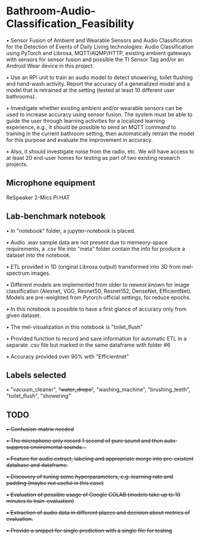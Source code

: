 # Bathroom-Audio-Classification_Feasibility

•	Sensor Fusion of Ambient and Wearable Sensors and Audio Classification for the Detection of Events of Daily Living technologies: Audio Classification using PyTorch and Librosa, MQTT/AQMP/HTTP, existing ambient gateways with sensors for sensor fusion and possible the TI Sensor Tag and/or an Android Wear device in this project.

•	Use an RPI unit to train an audio model to detect showering, toilet flushing and hand-wash activity. Report the accuracy of a generalized model and a model that is retrained at the setting (tested at least 10 different user bathrooms).

•	Investigate whether existing ambient and/or wearable sensors can be used to increase accuracy using sensor fusion. The system must be able to guide the user through learning activities for a localized learning experience, e.g., it should be possible to send an MQTT command to training in the current bathroom setting, then automatically retrain the model for this purpose and evaluate the improvement in accuracy.

•	 Also, it should investigate noise from the radio, etc. We will have access to at least 20 end-user homes for testing as part of two existing research projects. 

## Microphone equipment

ReSpeaker 2-Mics Pi HAT

## Lab-benchmark notebook

•	In "notebook" folder, a jupyter-notebook is placed. 

•	Audio .wav sample data are not present due to memeory-space requirements, a .csv file into "meta" folder contain the info for produce a dataset into the notebook. 

•	ETL provided in 1D (original Librosa output) transformed into 3D from mel-spectrum images.

•	Different models are implemented from older to newest known for image classification (Alexnet, VGG, Resnet50, Resnet152, DenseNet, EfficientNet). Models are pre-weighted from Pytorch ufficial settings, for reduce epochs.

•	In this notebook is possible to have a first glance of accuracy only from given dataset.

•	The mel-visualization in this notebook is "toilet_flush"

•	Provided function to record and save information for automatic ETL in a separate .csv file but marked in the same dataframe with folder #6

•	Accuracy provided over 90% with "Efficientnet"



## Labels selected

•	"vacuum_cleaner", ~~"water_drops"~~, "washing_machine", "brushing_teeth", "toilet_flush", "showering"

## TODO

~~•	Confusion-matrix needed~~

~~•	The microphone only record 1 second of pure sound and then auto-suppress enviromental sounds...~~

~~•	Feature for audio extract, labeling and appropriate merge into pre-existent database and dataframe.~~

~~•	Discovery of tuning some hyperparameters, e.g. learning rate and padding (maybe not useful in this case)~~

~~•	Evaluation of possible usage of Google COLAB (models take up to 10 minutes to train-evaluation)~~

~~•	Extraction of audio data in different places and decision about metrics of evaluation.~~

~~•	Provide a snippet for single prediction with a single file for testing~~









